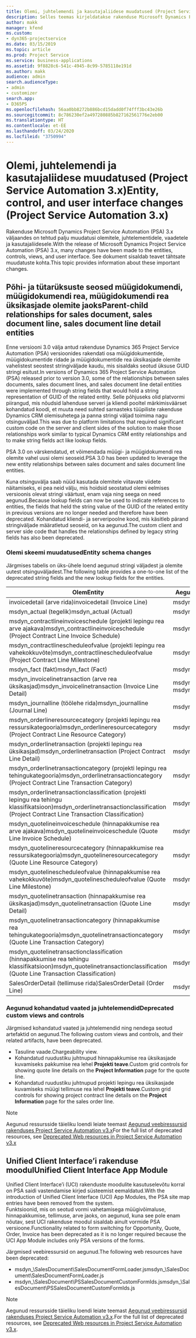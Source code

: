 ```yaml
---
title: Olemi, juhtelemendi ja kasutajaliidese muudatused (Project Service Automation 3.x)
description: Selles teemas kirjeldatakse rakenduse Microsoft Dynamics Project Service Automation 3.x lahenduse muudatusi.
author: makk
manager: kfend
ms.custom:
- dyn365-projectservice
ms.date: 03/15/2019
ms.topic: article
ms.prod: Project Service
ms.service: business-applications
ms.assetid: 9f8828c6-541c-4945-8c99-5785118e191d
ms.author: makk
audience: admin
search.audienceType:
- admin
- customizer
search.app:
- D365PS
ms.openlocfilehash: 56aa0bb8272b886bcd15dadd0f74fff3bc43e26b
ms.sourcegitcommit: 8c786230ef2a497280885b827162561776e2eb00
ms.translationtype: HT
ms.contentlocale: et-EE
ms.lasthandoff: 03/24/2020
ms.locfileid: "3750994"
---
```

# <a name="entity-control-and-user-interface-changes-project-service-automation-3x"></a><span data-ttu-id="445ee-103">Olemi, juhtelemendi ja kasutajaliidese muudatused (Project Service Automation 3.x)</span><span class="sxs-lookup"><span data-stu-id="445ee-103">Entity, control, and user interface changes (Project Service Automation 3.x)</span></span>
<span data-ttu-id="445ee-104">Rakenduse Microsoft Dynamics Project Service Automation (PSA) 3.x väljaandes on tehtud palju muudatusi olemitele, juhtelementidele, vaadetele ja kasutajaliidesele.</span><span class="sxs-lookup"><span data-stu-id="445ee-104">With the release of Microsoft Dynamics Project Service Automation (PSA) 3.x, many changes have been made to the entities, controls, views, and user interface.</span></span> <span data-ttu-id="445ee-105">See dokument sisaldab teavet tähtsate muudatuste kohta.</span><span class="sxs-lookup"><span data-stu-id="445ee-105">This topic provides information about these important changes.</span></span>

## <a name="parent-child-relationships-for-sales-document-sales-document-line-sales-document-line-detail-entities"></a><span data-ttu-id="445ee-106">Põhi- ja tütarüksuste seosed müügidokumendi, müügidokumendi rea, müügidokumendi rea üksikasjade olemite jaoks</span><span class="sxs-lookup"><span data-stu-id="445ee-106">Parent-child relationships for sales document, sales document line, sales document line detail entities</span></span>
<span data-ttu-id="445ee-107">Enne versiooni 3.0 välja antud rakenduse Dynamics 365 Project Service Automation (PSA) versioonides rakendati osa müügidokumentide, müügidokumentide ridade ja müügidokumentide rea üksikasjade olemite vahelistest seostest stringiväljade kaudu, mis sisaldaks seotud üksuse GUID stringi esitust.</span><span class="sxs-lookup"><span data-stu-id="445ee-107">In versions of Dynamics 365 Project Service Automation (PSA) released prior to version 3.0, some of the relationships between sales documents, sales document lines, and sales document line detail entities were implemented through string fields that would hold a string representation of GUID of the related entity.</span></span> <span data-ttu-id="445ee-108">Selle põhjuseks olid platvormi piirangud, mis nõudsid lahenduse serveri ja kliendi pooltel märkimisväärset kohandatud koodi, et muuta need suhted sarnasteks tüüpiliste rakenduse Dynamics CRM olemisuhetega ja panna stringi väljad toimima nagu otsinguväljad.</span><span class="sxs-lookup"><span data-stu-id="445ee-108">This was due to platform limitations that required significant custom code on the server and client sides of the solution to make those relationships work similar to typical Dynamics CRM entity relationships and to make string fields act like lookup fields.</span></span>

<span data-ttu-id="445ee-109">PSA 3.0 on värskendatud, et võimendada müügi- ja müügidokumendi rea olemite vahel uusi olemi seoseid.</span><span class="sxs-lookup"><span data-stu-id="445ee-109">PSA 3.0 has been updated to leverage the new entity relationships between sales document and sales document line entities.</span></span>

<span data-ttu-id="445ee-110">Kuna otsinguvälja saab nüüd kasutada olemitele viitavate viidete näitamiseks, ei pea neid välju, mis hoidsid seostatud olemi eelmises versioonis olevat stringi väärtust, enam vaja ning seega on need aegunud.</span><span class="sxs-lookup"><span data-stu-id="445ee-110">Because lookup fields can now be used to indicate references to entities, the fields that held the string value of the GUID of the related entity in previous versions are no longer needed and therefore have been deprecated.</span></span> <span data-ttu-id="445ee-111">Kohandatud kliendi- ja serveripoolne kood, mis käsitleb pärand stringiväljade määratletud seoseid, on ka aegunud.</span><span class="sxs-lookup"><span data-stu-id="445ee-111">The custom client and server side code that handles the relationships defined by legacy string fields has also been deprecated.</span></span>

### <a name="entity-schema-changes"></a><span data-ttu-id="445ee-112">Olemi skeemi muudatused</span><span class="sxs-lookup"><span data-stu-id="445ee-112">Entity schema changes</span></span>
<span data-ttu-id="445ee-113">Järgmises tabelis on üks-ühele loend aegunud stringi väljadest ja olemite uutest otsinguväljadest.</span><span class="sxs-lookup"><span data-stu-id="445ee-113">The following table provides a one-to-one list of the deprecated string fields and the new lookup fields for the entities.</span></span> 

 <span data-ttu-id="445ee-114">Olem</span><span class="sxs-lookup"><span data-stu-id="445ee-114">Entity</span></span> |   <span data-ttu-id="445ee-115">Aegunud väli (string)</span><span class="sxs-lookup"><span data-stu-id="445ee-115">Deprecated field (String)</span></span> | <span data-ttu-id="445ee-116">Uus väli (otsinguväli)</span><span class="sxs-lookup"><span data-stu-id="445ee-116">New field (Lookup)</span></span>
--- | --- | ---
<span data-ttu-id="445ee-117">invoicedetail (arve rida)</span><span class="sxs-lookup"><span data-stu-id="445ee-117">invoicedetail (Invoice Line)</span></span> |  <span data-ttu-id="445ee-118">msdyn_contractline</span><span class="sxs-lookup"><span data-stu-id="445ee-118">msdyn_contractline</span></span> |    <span data-ttu-id="445ee-119">msdyn_contractlineid</span><span class="sxs-lookup"><span data-stu-id="445ee-119">msdyn_contractlineid</span></span>
<span data-ttu-id="445ee-120">msdyn_actual (tegelik)</span><span class="sxs-lookup"><span data-stu-id="445ee-120">msdyn_actual (Actual)</span></span> | <span data-ttu-id="445ee-121">msdyn_salescontractline</span><span class="sxs-lookup"><span data-stu-id="445ee-121">msdyn_salescontractline</span></span> |   <span data-ttu-id="445ee-122">msdyn_salescontractlineid</span><span class="sxs-lookup"><span data-stu-id="445ee-122">msdyn_salescontractlineid</span></span>
<span data-ttu-id="445ee-123">msdyn_contractlineinvoiceschedule (projekti lepingu rea arve ajakava)</span><span class="sxs-lookup"><span data-stu-id="445ee-123">msdyn_contractlineinvoiceschedule (Project Contract Line Invoice Schedule)</span></span> |    <span data-ttu-id="445ee-124">msdyn_contractline</span><span class="sxs-lookup"><span data-stu-id="445ee-124">msdyn_contractline</span></span> |    <span data-ttu-id="445ee-125">msdyn_contractlineid</span><span class="sxs-lookup"><span data-stu-id="445ee-125">msdyn_contractlineid</span></span>
<span data-ttu-id="445ee-126">msdyn_contractlinescheduleofvalue (projekti lepingu rea vahekokkuvõte)</span><span class="sxs-lookup"><span data-stu-id="445ee-126">msdyn_contractlinescheduleofvalue (Project Contract Line Milestone)</span></span> |   <span data-ttu-id="445ee-127">msdyn_contractline</span><span class="sxs-lookup"><span data-stu-id="445ee-127">msdyn_contractline</span></span> |    <span data-ttu-id="445ee-128">msdyn_contractlineid</span><span class="sxs-lookup"><span data-stu-id="445ee-128">msdyn_contractlineid</span></span>
<span data-ttu-id="445ee-129">msdyn_fact (fakt)</span><span class="sxs-lookup"><span data-stu-id="445ee-129">msdyn_fact (Fact)</span></span> | <span data-ttu-id="445ee-130">msdyn_salescontractline</span><span class="sxs-lookup"><span data-stu-id="445ee-130">msdyn_salescontractline</span></span> |   <span data-ttu-id="445ee-131">msdyn_salescontractlineid</span><span class="sxs-lookup"><span data-stu-id="445ee-131">msdyn_salescontractlineid</span></span>
<span data-ttu-id="445ee-132">msdyn_invoicelinetransaction (arve rea üksikasjad)</span><span class="sxs-lookup"><span data-stu-id="445ee-132">msdyn_invoicelinetransaction (Invoice Line Detail)</span></span> | <span data-ttu-id="445ee-133">msdyn_invoiceline</span><span class="sxs-lookup"><span data-stu-id="445ee-133">msdyn_invoiceline</span></span> <br> <span data-ttu-id="445ee-134">msdyn_salescontractline</span><span class="sxs-lookup"><span data-stu-id="445ee-134">msdyn_salescontractline</span></span> | <span data-ttu-id="445ee-135">msdyn_invoicelineid</span><span class="sxs-lookup"><span data-stu-id="445ee-135">msdyn_invoicelineid</span></span> <br> <span data-ttu-id="445ee-136">msdyn_salescontractlineid</span><span class="sxs-lookup"><span data-stu-id="445ee-136">msdyn_salescontractlineid</span></span>
<span data-ttu-id="445ee-137">msdyn_journalline (töölehe rida)</span><span class="sxs-lookup"><span data-stu-id="445ee-137">msdyn_journalline (Journal Line)</span></span> |  <span data-ttu-id="445ee-138">msdyn_salescontractline</span><span class="sxs-lookup"><span data-stu-id="445ee-138">msdyn_salescontractline</span></span> |   <span data-ttu-id="445ee-139">msdyn_salescontractlineid</span><span class="sxs-lookup"><span data-stu-id="445ee-139">msdyn_salescontractlineid</span></span>
<span data-ttu-id="445ee-140">msdyn_orderlineresourcecategory (projekti lepingu rea ressursikategooria)</span><span class="sxs-lookup"><span data-stu-id="445ee-140">msdyn_orderlineresourcecategory (Project Contract Line Resource Category)</span></span> | <span data-ttu-id="445ee-141">msdyn_salescontractline</span><span class="sxs-lookup"><span data-stu-id="445ee-141">msdyn_salescontractline</span></span> |   <span data-ttu-id="445ee-142">msdyn_contractlineid</span><span class="sxs-lookup"><span data-stu-id="445ee-142">msdyn_contractlineid</span></span>
<span data-ttu-id="445ee-143">msdyn_orderlinetransaction (projekti lepingu rea üksikasjad)</span><span class="sxs-lookup"><span data-stu-id="445ee-143">msdyn_orderlinetransaction (Project Contract Line Detail)</span></span> | <span data-ttu-id="445ee-144">msdyn_salescontractline</span><span class="sxs-lookup"><span data-stu-id="445ee-144">msdyn_salescontractline</span></span> |   <span data-ttu-id="445ee-145">msdyn_salescontractlineid</span><span class="sxs-lookup"><span data-stu-id="445ee-145">msdyn_salescontractlineid</span></span>
<span data-ttu-id="445ee-146">msdyn_orderlinetransactioncategory (projekti lepingu rea tehingukategooria)</span><span class="sxs-lookup"><span data-stu-id="445ee-146">msdyn_orderlinetransactioncategory (Project Contract Line Transaction Category)</span></span> |   <span data-ttu-id="445ee-147">msdyn_contractline</span><span class="sxs-lookup"><span data-stu-id="445ee-147">msdyn_contractline</span></span> |    <span data-ttu-id="445ee-148">msdyn_contractlineid</span><span class="sxs-lookup"><span data-stu-id="445ee-148">msdyn_contractlineid</span></span>
<span data-ttu-id="445ee-149">msdyn_orderlinetransactionclassification (projekti lepingu rea tehingu klassifikatsioon)</span><span class="sxs-lookup"><span data-stu-id="445ee-149">msdyn_orderlinetransactionclassification (Project Contract Line Transaction Classification)</span></span> |   <span data-ttu-id="445ee-150">msdyn_contractline</span><span class="sxs-lookup"><span data-stu-id="445ee-150">msdyn_contractline</span></span> |    <span data-ttu-id="445ee-151">msdyn_contractlineid</span><span class="sxs-lookup"><span data-stu-id="445ee-151">msdyn_contractlineid</span></span>
<span data-ttu-id="445ee-152">msdyn_quotelineinvoiceschedule (hinnapakkumise rea arve ajakava)</span><span class="sxs-lookup"><span data-stu-id="445ee-152">msdyn_quotelineinvoiceschedule (Quote Line Invoice Schedule)</span></span> |  <span data-ttu-id="445ee-153">msdyn_quoteline</span><span class="sxs-lookup"><span data-stu-id="445ee-153">msdyn_quoteline</span></span> |   <span data-ttu-id="445ee-154">msdyn_quotelineid</span><span class="sxs-lookup"><span data-stu-id="445ee-154">msdyn_quotelineid</span></span>
<span data-ttu-id="445ee-155">msdyn_quotelineresourcecategory (hinnapakkumise rea ressursikategooria)</span><span class="sxs-lookup"><span data-stu-id="445ee-155">msdyn_quotelineresourcecategory (Quote Line Resource Category)</span></span> |    <span data-ttu-id="445ee-156">msdyn_quoteline</span><span class="sxs-lookup"><span data-stu-id="445ee-156">msdyn_quoteline</span></span> |   <span data-ttu-id="445ee-157">msdyn_quotelineid</span><span class="sxs-lookup"><span data-stu-id="445ee-157">msdyn_quotelineid</span></span>
<span data-ttu-id="445ee-158">msdyn_quotelinescheduleofvalue (hinnapakkumise rea vahekokkuvõte)</span><span class="sxs-lookup"><span data-stu-id="445ee-158">msdyn_quotelinescheduleofvalue (Quote Line Milestone)</span></span> | <span data-ttu-id="445ee-159">msdyn_quoteline</span><span class="sxs-lookup"><span data-stu-id="445ee-159">msdyn_quoteline</span></span> |   <span data-ttu-id="445ee-160">msdyn_quotelineid</span><span class="sxs-lookup"><span data-stu-id="445ee-160">msdyn_quotelineid</span></span>
<span data-ttu-id="445ee-161">msdyn_quotelinetransaction (hinnapakkumise rea üksikasjad)</span><span class="sxs-lookup"><span data-stu-id="445ee-161">msdyn_quotelinetransaction (Quote Line Detail)</span></span> |    <span data-ttu-id="445ee-162">msdyn_quoteline</span><span class="sxs-lookup"><span data-stu-id="445ee-162">msdyn_quoteline</span></span> |   <span data-ttu-id="445ee-163">msdyn_quotelineid</span><span class="sxs-lookup"><span data-stu-id="445ee-163">msdyn_quotelineid</span></span>
<span data-ttu-id="445ee-164">msdyn_quotelinetransactioncategory (hinnapakkumise rea tehingukategooria)</span><span class="sxs-lookup"><span data-stu-id="445ee-164">msdyn_quotelinetransactioncategory (Quote Line Transaction Category)</span></span> |  <span data-ttu-id="445ee-165">msdyn_quoteline</span><span class="sxs-lookup"><span data-stu-id="445ee-165">msdyn_quoteline</span></span> |   <span data-ttu-id="445ee-166">msdyn_quotelineid</span><span class="sxs-lookup"><span data-stu-id="445ee-166">msdyn_quotelineid</span></span>
<span data-ttu-id="445ee-167">msdyn_quotelinetransactionclassification (hinnapakkumise rea tehingu klassifikatsioon)</span><span class="sxs-lookup"><span data-stu-id="445ee-167">msdyn_quotelinetransactionclassification (Quote Line Transaction Classification)</span></span> |  <span data-ttu-id="445ee-168">msdyn_quoteline</span><span class="sxs-lookup"><span data-stu-id="445ee-168">msdyn_quoteline</span></span> |   <span data-ttu-id="445ee-169">msdyn_quotelineid</span><span class="sxs-lookup"><span data-stu-id="445ee-169">msdyn_quotelineid</span></span>
<span data-ttu-id="445ee-170">SalesOrderDetail (tellimuse rida)</span><span class="sxs-lookup"><span data-stu-id="445ee-170">SalesOrderDetail (Order Line)</span></span> | <span data-ttu-id="445ee-171">msdyn_quotelineid</span><span class="sxs-lookup"><span data-stu-id="445ee-171">msdyn_quotelineid</span></span> | <span data-ttu-id="445ee-172">msdyn_quoteline</span><span class="sxs-lookup"><span data-stu-id="445ee-172">msdyn_quoteline</span></span> 

### <a name="deprecated-custom-views-and-controls"></a><span data-ttu-id="445ee-173">Aegunud kohandatud vaated ja juhtelemendid</span><span class="sxs-lookup"><span data-stu-id="445ee-173">Deprecated custom views and controls</span></span>
<span data-ttu-id="445ee-174">Järgmised kohandatud vaated ja juhtelemendid ning nendega seotud artefaktid on aegunud.</span><span class="sxs-lookup"><span data-stu-id="445ee-174">The following custom views and controls, and their related artifacts, have been deprecated.</span></span>

- <span data-ttu-id="445ee-175">Tasuline vaade.</span><span class="sxs-lookup"><span data-stu-id="445ee-175">Chargeability view.</span></span>
- <span data-ttu-id="445ee-176">Kohandatud ruudustiku juhtnupud hinnapakkumise rea üksikasjade kuvamiseks pakkumise rea lehel **Projekti teave**.</span><span class="sxs-lookup"><span data-stu-id="445ee-176">Custom grid controls for showing quote line details on the **Project Information** page for the quote line.</span></span>
- <span data-ttu-id="445ee-177">Kohandatud ruudustiku juhtnupud projekti lepingu rea üksikasjade kuvamiseks müügi tellimuse rea lehel **Projekti teave**.</span><span class="sxs-lookup"><span data-stu-id="445ee-177">Custom grid controls for showing project contract line details on the **Project Information** page for the sales order line.</span></span>

> [!NOTE]
> <span data-ttu-id="445ee-178">Aegunud ressursside täieliku loendi leiate teemast [Aegunud veebiressursid rakenduses Project Service Automation v3.x](../developer-guides/web-resources-deprecated-v3.x.md)</span><span class="sxs-lookup"><span data-stu-id="445ee-178">For the full list of deprecated resources, see [Deprecated Web resources in Project Service Automation v3.x](../developer-guides/web-resources-deprecated-v3.x.md)</span></span>

## <a name="unified-client-interface-app-module"></a><span data-ttu-id="445ee-179">Unified Client Interface’i rakenduse moodul</span><span class="sxs-lookup"><span data-stu-id="445ee-179">Unified Client Interface App Module</span></span>
<span data-ttu-id="445ee-180">Unified Client Interface’i (UCI) rakenduste moodulite kasutuselevõtu korral on PSA saidi vastendamise kirjed süsteemist eemaldatud.</span><span class="sxs-lookup"><span data-stu-id="445ee-180">With the introduction of Unified Client Interface (UCI) App Modules, the PSA site map entries have been removed from the system.</span></span>  
<span data-ttu-id="445ee-181">Funktsioonid, mis on seotud vormi vahetamisega müügivõimaluse, hinnapakkumise, tellimuse, arve jaoks, on aegunud, kuna see pole enam nõutav, sest UCI rakenduse moodul sisaldab ainult vormide PSA versioone.</span><span class="sxs-lookup"><span data-stu-id="445ee-181">Functionality related to form switching for Opportunity, Quote, Order, Invoice has been deprecated as it is no longer required because the UCI App Module includes only PSA versions of the forms.</span></span>  

<span data-ttu-id="445ee-182">Järgmised veebiressursid on aegunud.</span><span class="sxs-lookup"><span data-stu-id="445ee-182">The following web resources have been deprecated:</span></span>

- <span data-ttu-id="445ee-183">msdyn_\SalesDocument\SalesDocumentFormLoader.js</span><span class="sxs-lookup"><span data-stu-id="445ee-183">msdyn_\SalesDocument\SalesDocumentFormLoader.js</span></span>
- <span data-ttu-id="445ee-184">msdyn_\SalesDocument\PSSalesDocumentCustomFormIds.js</span><span class="sxs-lookup"><span data-stu-id="445ee-184">msdyn_\SalesDocument\PSSalesDocumentCustomFormIds.js</span></span>

> [!NOTE]
> <span data-ttu-id="445ee-185">Aegunud ressursside täieliku loendi leiate teemast [Aegunud veebiressursid rakenduses Project Service Automation v3.x](../developer-guides/web-resources-deprecated-v3.x.md).</span><span class="sxs-lookup"><span data-stu-id="445ee-185">For the full list of deprecated resources, see [Deprecated Web resources in Project Service Automation v3.x](../developer-guides/web-resources-deprecated-v3.x.md).</span></span>



